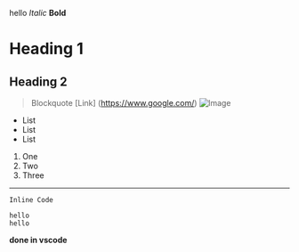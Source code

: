 hello
*Italic*
**Bold**
# Heading 1
## Heading 2
> Blockquote
> [Link] (https://www.google.com/)
> ![Image](https://post.medicalnewstoday.com/wp-content/uploads/sites/3/2020/02/322868_1100-800x825.jpg)
* List
* List
* List
1. One
2. Two
3. Three
---
`Inline Code`
```
hello
hello
```

**done in vscode**
